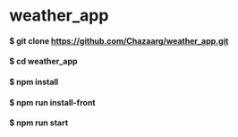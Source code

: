 # weather_app

#### $ git clone https://github.com/Chazaarg/weather_app.git
#### $ cd weather_app
#### $ npm install
#### $ npm run install-front
#### $ npm run start
